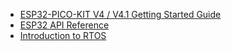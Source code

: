 
 * [ESP32-PICO-KIT V4 / V4.1 Getting Started Guide](https://docs.espressif.com/projects/esp-idf/en/latest/esp32/hw-reference/esp32/get-started-pico-kit.html)
 * [ESP32 API Reference](https://docs.espressif.com/projects/esp-idf/en/latest/esp32/api-reference/)
 * [Introduction to RTOS](https://www.youtube.com/playlist?list=PLEBQazB0HUyQ4hAPU1cJED6t3DU0h34bz)
